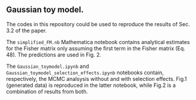 ## Gaussian toy model.


The codes in this repository could be used to reproduce the results of Sec. 3.2 of the paper.


The `simplified_FM.nb` Mathematica notebook contains analytical estimates for the Fisher matrix only assuming the first term in the Fisher matrix (Eq. 48). The predictions are used in Fig. 2.

The `Gaussian_toymodel.ipynb` and `Gaussian_toymodel_selection_effects.ipynb` notebooks contain, respectively, the MCMC analsysis without and with selection effects. Fig.1 (generated data) is reproduced in the latter notebook, while Fig.2 is a combination of results from both. 
